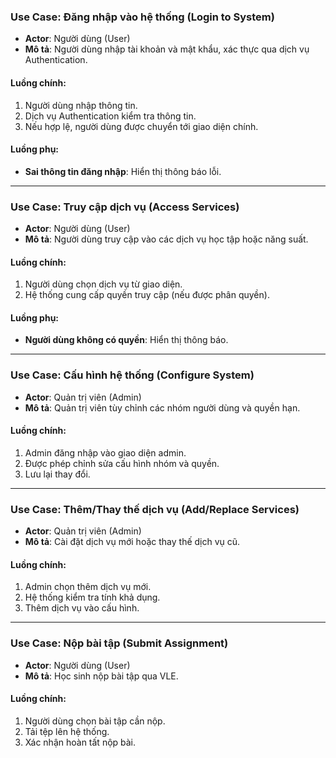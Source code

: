 ### Use Case: Đăng nhập vào hệ thống (Login to System)
- **Actor**: Người dùng (User)
- **Mô tả**: Người dùng nhập tài khoản và mật khẩu, xác thực qua dịch vụ Authentication.

#### Luồng chính:
1. Người dùng nhập thông tin.
2. Dịch vụ Authentication kiểm tra thông tin.
3. Nếu hợp lệ, người dùng được chuyển tới giao diện chính.

#### Luồng phụ:
- **Sai thông tin đăng nhập**: Hiển thị thông báo lỗi.

---

### Use Case: Truy cập dịch vụ (Access Services)
- **Actor**: Người dùng (User)
- **Mô tả**: Người dùng truy cập vào các dịch vụ học tập hoặc năng suất.

#### Luồng chính:
1. Người dùng chọn dịch vụ từ giao diện.
2. Hệ thống cung cấp quyền truy cập (nếu được phân quyền).

#### Luồng phụ:
- **Người dùng không có quyền**: Hiển thị thông báo.

---

### Use Case: Cấu hình hệ thống (Configure System)
- **Actor**: Quản trị viên (Admin)
- **Mô tả**: Quản trị viên tùy chỉnh các nhóm người dùng và quyền hạn.

#### Luồng chính:
1. Admin đăng nhập vào giao diện admin.
2. Được phép chỉnh sửa cấu hình nhóm và quyền.
3. Lưu lại thay đổi.

---

### Use Case: Thêm/Thay thế dịch vụ (Add/Replace Services)
- **Actor**: Quản trị viên (Admin)
- **Mô tả**: Cài đặt dịch vụ mới hoặc thay thế dịch vụ cũ.

#### Luồng chính:
1. Admin chọn thêm dịch vụ mới.
2. Hệ thống kiểm tra tính khả dụng.
3. Thêm dịch vụ vào cấu hình.

---

### Use Case: Nộp bài tập (Submit Assignment)
- **Actor**: Người dùng (User)
- **Mô tả**: Học sinh nộp bài tập qua VLE.

#### Luồng chính:
1. Người dùng chọn bài tập cần nộp.
2. Tải tệp lên hệ thống.
3. Xác nhận hoàn tất nộp bài.
